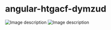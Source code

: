 # angular-htgacf-dymzud

![Image description](C:\Users\SS3D-STAG-1\Desktop\Angular\page1.png)
![Image description](C:\Users\SS3D-STAG-1\Desktop\Angular\page2.png)
